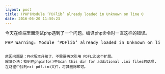 ```yaml
---
layout: post
title: (PHP)Module ‘PDFlib’ already loaded in Unknown on line 0
date: 2016-06-20 11:50:23
---
```


今天在终端里面测试php遇到了一个问题。编译php命令时一直这样的错误。
<pre>
PHP Warning: Module ‘PDFlib’ already loaded in Unknown on line 0
</pre>
<code>
原因问题是：PHP版本升级了，不需要再次引用 PDFLib这个扩展。
解决办法：找到在phpinfo()中Scan this dir for additional .ini files的选项，在路径中找到ext-pdf.ini文件，将其删除即可。
</code>
